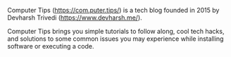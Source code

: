 Computer Tips (https://com.puter.tips/) is a tech blog founded in 2015 by Devharsh Trivedi (https://www.devharsh.me/).

Computer Tips brings you simple tutorials to follow along, cool tech hacks, and solutions to some common issues you may experience while installing software or executing a code.
